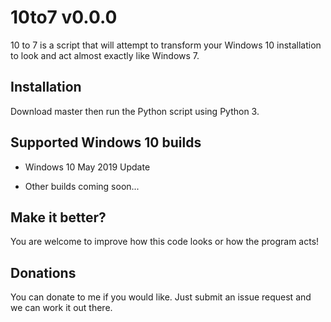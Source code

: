 # 10to7 v0.0.0

10 to 7 is a script that will attempt to transform your Windows 10 installation to look and act almost exactly like Windows 7.

## Installation

Download master then run the Python script using Python 3.

## Supported Windows 10 builds

- Windows 10 May 2019 Update

- Other builds coming soon...


## Make it better?

You are welcome to improve how this code looks or how the program acts!

## Donations

You can donate to me if you would like. Just submit an issue request and we can work it out there.
